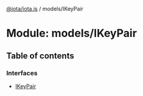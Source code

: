 [@iota/iota.js](../README.md) / models/IKeyPair

# Module: models/IKeyPair

## Table of contents

### Interfaces

- [IKeyPair](../interfaces/models_ikeypair.ikeypair.md)
